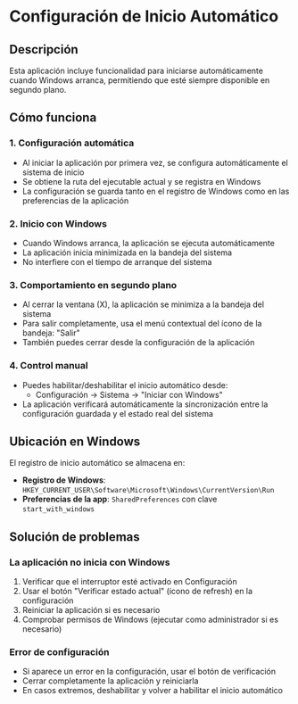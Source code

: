# Configuración de Inicio Automático

## Descripción
Esta aplicación incluye funcionalidad para iniciarse automáticamente cuando Windows arranca, permitiendo que esté siempre disponible en segundo plano.

## Cómo funciona

### 1. Configuración automática
- Al iniciar la aplicación por primera vez, se configura automáticamente el sistema de inicio
- Se obtiene la ruta del ejecutable actual y se registra en Windows
- La configuración se guarda tanto en el registro de Windows como en las preferencias de la aplicación

### 2. Inicio con Windows
- Cuando Windows arranca, la aplicación se ejecuta automáticamente
- La aplicación inicia minimizada en la bandeja del sistema
- No interfiere con el tiempo de arranque del sistema

### 3. Comportamiento en segundo plano
- Al cerrar la ventana (X), la aplicación se minimiza a la bandeja del sistema
- Para salir completamente, usa el menú contextual del ícono de la bandeja: "Salir"
- También puedes cerrar desde la configuración de la aplicación

### 4. Control manual
- Puedes habilitar/deshabilitar el inicio automático desde:
  - Configuración → Sistema → "Iniciar con Windows"
- La aplicación verificará automáticamente la sincronización entre la configuración guardada y el estado real del sistema

## Ubicación en Windows
El registro de inicio automático se almacena en:
- **Registro de Windows**: `HKEY_CURRENT_USER\Software\Microsoft\Windows\CurrentVersion\Run`
- **Preferencias de la app**: `SharedPreferences` con clave `start_with_windows`

## Solución de problemas

### La aplicación no inicia con Windows
1. Verificar que el interruptor esté activado en Configuración
2. Usar el botón "Verificar estado actual" (icono de refresh) en la configuración
3. Reiniciar la aplicación si es necesario
4. Comprobar permisos de Windows (ejecutar como administrador si es necesario)

### Error de configuración
- Si aparece un error en la configuración, usar el botón de verificación
- Cerrar completamente la aplicación y reiniciarla
- En casos extremos, deshabilitar y volver a habilitar el inicio automático